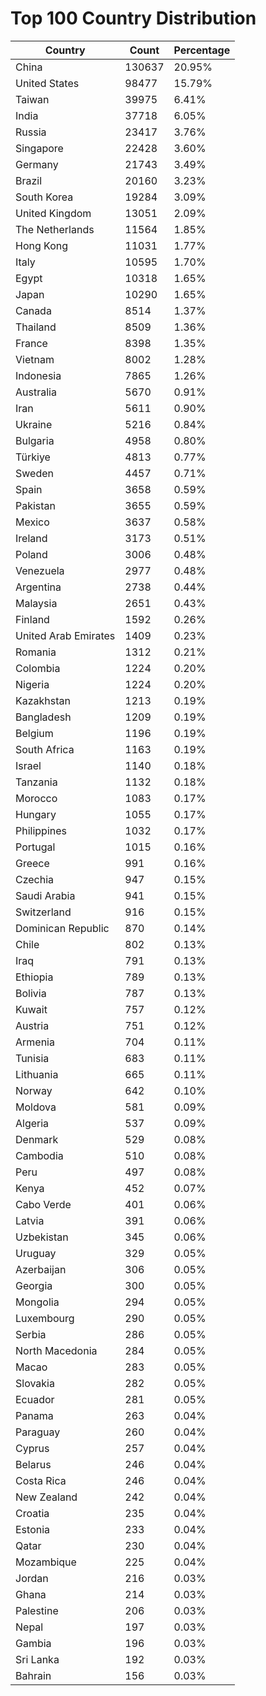 # Top 100 Country Distribution
| Country | Count | Percentage |
|----|----|----|
| China | 130637 | 20.95% |
| United States | 98477 | 15.79% |
| Taiwan | 39975 | 6.41% |
| India | 37718 | 6.05% |
| Russia | 23417 | 3.76% |
| Singapore | 22428 | 3.60% |
| Germany | 21743 | 3.49% |
| Brazil | 20160 | 3.23% |
| South Korea | 19284 | 3.09% |
| United Kingdom | 13051 | 2.09% |
| The Netherlands | 11564 | 1.85% |
| Hong Kong | 11031 | 1.77% |
| Italy | 10595 | 1.70% |
| Egypt | 10318 | 1.65% |
| Japan | 10290 | 1.65% |
| Canada | 8514 | 1.37% |
| Thailand | 8509 | 1.36% |
| France | 8398 | 1.35% |
| Vietnam | 8002 | 1.28% |
| Indonesia | 7865 | 1.26% |
| Australia | 5670 | 0.91% |
| Iran | 5611 | 0.90% |
| Ukraine | 5216 | 0.84% |
| Bulgaria | 4958 | 0.80% |
| Türkiye | 4813 | 0.77% |
| Sweden | 4457 | 0.71% |
| Spain | 3658 | 0.59% |
| Pakistan | 3655 | 0.59% |
| Mexico | 3637 | 0.58% |
| Ireland | 3173 | 0.51% |
| Poland | 3006 | 0.48% |
| Venezuela | 2977 | 0.48% |
| Argentina | 2738 | 0.44% |
| Malaysia | 2651 | 0.43% |
| Finland | 1592 | 0.26% |
| United Arab Emirates | 1409 | 0.23% |
| Romania | 1312 | 0.21% |
| Colombia | 1224 | 0.20% |
| Nigeria | 1224 | 0.20% |
| Kazakhstan | 1213 | 0.19% |
| Bangladesh | 1209 | 0.19% |
| Belgium | 1196 | 0.19% |
| South Africa | 1163 | 0.19% |
| Israel | 1140 | 0.18% |
| Tanzania | 1132 | 0.18% |
| Morocco | 1083 | 0.17% |
| Hungary | 1055 | 0.17% |
| Philippines | 1032 | 0.17% |
| Portugal | 1015 | 0.16% |
| Greece | 991 | 0.16% |
| Czechia | 947 | 0.15% |
| Saudi Arabia | 941 | 0.15% |
| Switzerland | 916 | 0.15% |
| Dominican Republic | 870 | 0.14% |
| Chile | 802 | 0.13% |
| Iraq | 791 | 0.13% |
| Ethiopia | 789 | 0.13% |
| Bolivia | 787 | 0.13% |
| Kuwait | 757 | 0.12% |
| Austria | 751 | 0.12% |
| Armenia | 704 | 0.11% |
| Tunisia | 683 | 0.11% |
| Lithuania | 665 | 0.11% |
| Norway | 642 | 0.10% |
| Moldova | 581 | 0.09% |
| Algeria | 537 | 0.09% |
| Denmark | 529 | 0.08% |
| Cambodia | 510 | 0.08% |
| Peru | 497 | 0.08% |
| Kenya | 452 | 0.07% |
| Cabo Verde | 401 | 0.06% |
| Latvia | 391 | 0.06% |
| Uzbekistan | 345 | 0.06% |
| Uruguay | 329 | 0.05% |
| Azerbaijan | 306 | 0.05% |
| Georgia | 300 | 0.05% |
| Mongolia | 294 | 0.05% |
| Luxembourg | 290 | 0.05% |
| Serbia | 286 | 0.05% |
| North Macedonia | 284 | 0.05% |
| Macao | 283 | 0.05% |
| Slovakia | 282 | 0.05% |
| Ecuador | 281 | 0.05% |
| Panama | 263 | 0.04% |
| Paraguay | 260 | 0.04% |
| Cyprus | 257 | 0.04% |
| Belarus | 246 | 0.04% |
| Costa Rica | 246 | 0.04% |
| New Zealand | 242 | 0.04% |
| Croatia | 235 | 0.04% |
| Estonia | 233 | 0.04% |
| Qatar | 230 | 0.04% |
| Mozambique | 225 | 0.04% |
| Jordan | 216 | 0.03% |
| Ghana | 214 | 0.03% |
| Palestine | 206 | 0.03% |
| Nepal | 197 | 0.03% |
| Gambia | 196 | 0.03% |
| Sri Lanka | 192 | 0.03% |
| Bahrain | 156 | 0.03% |
